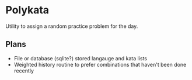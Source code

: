 Polykata
========

Utility to assign a random practice problem for the day.

Plans
-----

* File or database (sqlite?) stored langauge and kata lists
* Weighted history routine to prefer combinations that haven't been done recently

